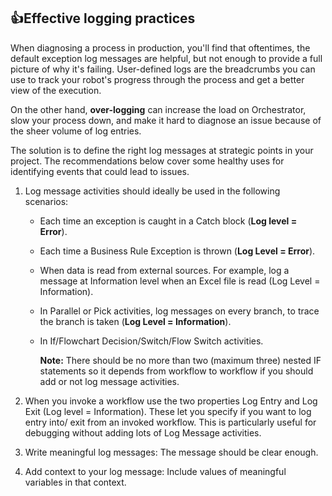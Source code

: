 ## 👍Effective logging practices

When diagnosing a process in production, you'll find that oftentimes, the default exception log messages are helpful, but not enough to provide a full picture of why it's failing. User-defined logs are the breadcrumbs you can use to track your robot's progress through the process and get a better view of the execution. 

On the other hand, **over-logging** can increase the load on Orchestrator, slow your process down, and make it hard to diagnose an issue because of the sheer volume of log entries.

The solution is to define the right log messages at strategic points in your project. The recommendations below cover some healthy uses for identifying events that could lead to issues. 

1. Log message activities should ideally be used in the following scenarios: 
	
	- Each time an exception is caught in a Catch block (**Log level = Error**). 
	
	- Each time a Business Rule Exception is thrown (**Log Level = Error**).
	
	- When data is read from external sources. For example, log a message at Information level when an Excel file is read (Log Level = Information). 
	
	- In Parallel or Pick activities, log messages on every branch, to trace the branch is taken (**Log Level = Information**). 
	
	- In If/Flowchart Decision/Switch/Flow Switch activities. 
	    
	    **Note:** There should be no more than two (maximum three) nested IF statements so it depends from workflow to workflow if you should add or not log message activities.

2. When you invoke a workflow use the two properties Log Entry and Log Exit (Log level = Information). These let you specify if you want to log entry into/ exit from an invoked workflow. This is particularly useful for debugging without adding lots of Log Message activities. 

3. Write meaningful log messages: The message should be clear enough. 

4. Add context to your log message: Include values of meaningful variables in that context.